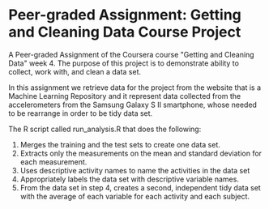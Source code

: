 # Peer-graded Assignment: Getting and Cleaning Data Course Project
A Peer-graded Assignment of the Coursera course "Getting and Cleaning Data" week 4. The purpose of this project is to demonstrate ability to collect, work with, and clean a data set.

In this assignment we retrieve data for the project from the website that is a Machine Learning Repository and it represent data collected from the accelerometers from the Samsung Galaxy S II smartphone, whose needed to be rearrange in order to be tidy data set.

The R script called run_analysis.R that does the following:

1. Merges the training and the test sets to create one data set.
2. Extracts only the measurements on the mean and standard deviation for each measurement.
3. Uses descriptive activity names to name the activities in the data set
4. Appropriately labels the data set with descriptive variable names.
5. From the data set in step 4, creates a second, independent tidy data set with the average of each variable for each activity and each subject.
